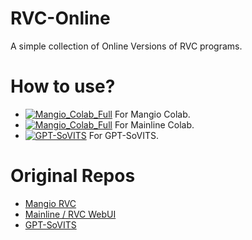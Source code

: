 
# RVC-Online

A simple collection of Online Versions of RVC programs.

# How to use?
- [![Mangio_Colab_Full](https://colab.research.google.com/assets/colab-badge.svg)](https://colab.research.google.com/github/hinabl/RVC-Online/blob/main/Mangio_Colab_Full.ipynb) For Mangio Colab.
- [![Mangio_Colab_Full](https://colab.research.google.com/assets/colab-badge.svg)](https://colab.research.google.com/github/hinabl/RVC-Online/blob/main/Mainline_Colab_Full.ipynb) For Mainline Colab.
- [![GPT-SoVITS](https://colab.research.google.com/assets/colab-badge.svg)](https://colab.research.google.com/github/hinabl/RVC-Online/blob/main/Hina_Modified_GPT_so_VITS.ipynb) For GPT-SoVITS.

# Original Repos
- [Mangio RVC](https://github.com/Mangio621/Mangio-RVC-Fork)
- [Mainline / RVC WebUI](https://github.com/RVC-Project/Retrieval-based-Voice-Conversion-WebUI)
- [GPT-SoVITS](https://github.com/RVC-Boss/GPT-SoVITS)

